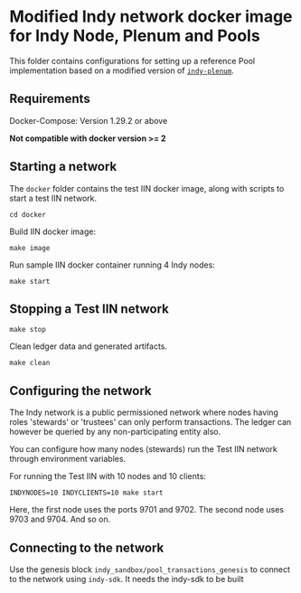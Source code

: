# Modified Indy network docker image for Indy Node, Plenum and Pools

This folder contains configurations for setting up a reference Pool implementation based on a modified version of [`indy-plenum`](https://github.com/hyperledger/indy-plenum).



## Requirements

Docker-Compose: Version 1.29.2 or above

**Not compatible with docker version >= 2** 


## Starting a network

The `docker` folder contains the test IIN docker image, along with scripts to start a test IIN network. 

```
cd docker
```


Build IIN docker image:
```
make image
```

Run sample IIN docker container running 4 Indy nodes:
```
make start
```

## Stopping a Test IIN network
```
make stop
```

Clean ledger data and generated artifacts.

```
make clean
```

## Configuring the network

The Indy network is a public permissioned network where nodes having roles 'stewards' or 'trustees' can only perform transactions. The ledger can however be queried by any non-participating entity also.

You can configure how many nodes (stewards) run the Test IIN network through environment variables.

For running the Test IIN with 10 nodes and 10 clients:
```
INDYNODES=10 INDYCLIENTS=10 make start
```

Here, the first node uses the ports 9701 and 9702. The second node uses 9703 and 9704. And so on.

## Connecting to the network

Use the genesis block `indy_sandbox/pool_transactions_genesis` to connect to the network using `indy-sdk`.
It needs the indy-sdk to be built


